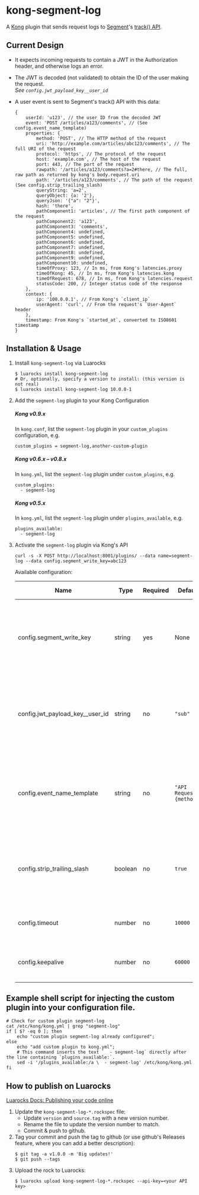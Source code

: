 # kong-segment-log

A [Kong](https://getkong.org) plugin that sends request logs to [Segment](https://segment.com)'s [track() API](https://segment.com/docs/sources/server/http/#track).

## Current Design

* It expects incoming requests to contain a JWT in the Authorization header, and otherwise logs an error.
* The JWT is decoded (not validated) to obtain the ID of the user making the request.  
    *See `config.jwt_payload_key__user_id`*
* A user event is sent to Segment's track() API with this data:

    ```
    {
        userId: 'u123', // the user ID from the decoded JWT
        event: 'POST /articles/a123/comments', // (See config.event_name_template)
        properties: {
            method: 'POST', // The HTTP method of the request
            uri: 'http://example.com/articles/abc123/comments', // The full URI of the request
            protocol: 'https', // The protocol of the request
            host: 'example.com', // The host of the request
            port: 443, // The port of the request
            rawpath: '/articles/a123/comments?a=2#there, // The full, raw path as returned by kong's body.request.uri
            path: '/articles/a123/comments', // The path of the request (See config.strip_trailing_slash)
            queryString: 'a=2',
            queryObject: {a: '2'},
            queryJson: '{"a": "2"}',
            hash: 'there',
            pathComponent1: 'articles', // The first path component of the request
            pathComponent2: 'a123',
            pathComponent3: 'comments',
            pathComponent4: undefined,
            pathComponent5: undefined,
            pathComponent6: undefined,
            pathComponent7: undefined,
            pathComponent8: undefined,
            pathComponent9: undefined,
            pathComponent10: undefined,
            timeOfProxy: 123, // In ms, from Kong's latencies.proxy
            timeOfKong: 45, // In ms, from Kong's latencies.kong
            timeOfRequest: 678, // In ms, from Kong's latencies.request
            statusCode: 200, // Integer status code of the response
        },
        context: {
            ip: '100.0.0.1', // From Kong's `client_ip`
            userAgent: 'curl', // From the request's `User-Agent` header
        },
        timestamp: From Kong's `started_at`, converted to ISO8601 timestamp
    }
    ```

## Installation & Usage
1. Install `kong-segment-log` via Luarocks
    ```
    $ luarocks install kong-segment-log
    # Or, optionally, specify a version to install: (this version is not real)
    $ luarocks install kong-segment-log 10.0.0-1
    ```
1. Add the `segment-log` plugin to your Kong Configuration

    ##### Kong v0.9.x
    In `kong.conf`, list the `segment-log` plugin in your `custom_plugins` configuration, e.g.
    ```
    custom_plugins = segment-log,another-custom-plugin
    ```

    ##### Kong v0.6.x – v0.8.x
    In `kong.yml`, list the `segment-log` plugin under `custom_plugins`, e.g.
    ```
    custom_plugins:
      - segment-log
    ```

    ##### Kong v0.5.x
    In `kong.yml`, list the `segment-log` plugin under `plugins_available`, e.g.
    ```
    plugins_available:
      - segment-log
    ```
1. Activate the `segment-log` plugin via Kong's API
    ```
    curl -s -X POST http://localhost:8001/plugins/ --data name=segment-log --data config.segment_write_key=abc123
    ```
    Available configuration:

    Name | Type | Required | Default | Description / Notes
    ---- | ---- | -------- | ------- | -------------------
    config.segment_write_key | string | yes | None | The "write key" for your Segment Source – comes from your segment source > Settings
    config.jwt_payload_key__user_id | string | no | `"sub"` | The name of the property from the JWT payload whose value contains the user ID
    config.event_name_template | string | no | `"API Request: {method}"` | Template for the event name as sent to Segment. Available template values: `{method}`, `{path}`, `{host}`
    config.strip_trailing_slash | boolean | no | `true` | If `true`, strips the trailing slash from the `{path}` parameter in the event name template.
    config.timeout | number | no | `10000` | Timeout for the request to Segment, in ms
    config.keepalive | number | no | `60000` | Keepalive for the request to Segment, in ms

## Example shell script for injecting the custom plugin into your configuration file.

```
# Check for custom plugin segment-log
cat /etc/kong/kong.yml | grep "segment-log"
if [ $? -eq 0 ]; then
	echo "custom plugin segment-log already configured";
else
	echo "add custom plugin to kong.yml";
	# This command inserts the text `  - segment-log` directly after the line containing `plugins_available:`.
	sed -i '/plugins_available:/a \  - segment-log' /etc/kong/kong.yml
fi
```

## How to publish on Luarocks

[Luarocks Docs: Publishing your code online](https://github.com/luarocks/luarocks/wiki/Creating-a-rock#publishing-your-code-online)

1. Update the `kong-segment-log-*.rockspec` file:
    * Update `version` and `source.tag` with a new version number.
    * Rename the file to update the version number to match.
    * Commit & push to github.
1. Tag your commit and push the tag to github (or use github's Releases feature, where you can add a better description):
    ```
    $ git tag -a v1.0.0 -m 'Big updates!'
    $ git push --tags
    ```
1. Upload the rock to Luarocks:
    ```
    $ luarocks upload kong-segment-log-*.rockspec --api-key=<your API key>
    ```

